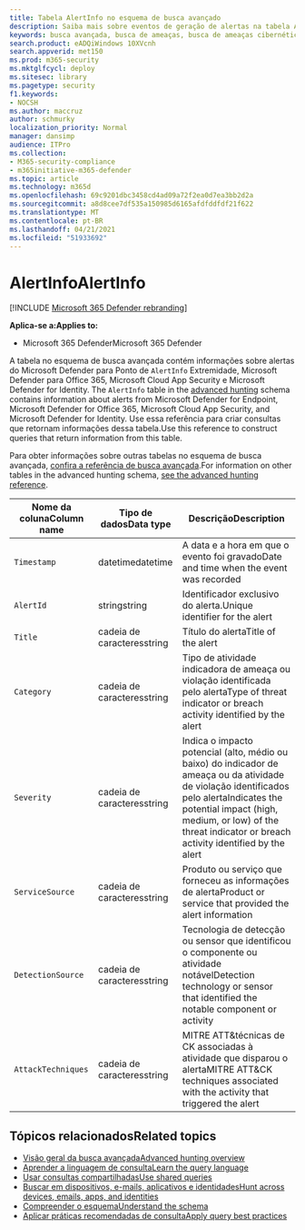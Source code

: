 ```yaml
---
title: Tabela AlertInfo no esquema de busca avançado
description: Saiba mais sobre eventos de geração de alertas na tabela AlertInfo do esquema de busca avançado
keywords: busca avançada, busca de ameaças, busca de ameaças cibernéticas, Microsoft 365 Defender, microsoft 365, m365, pesquisa, consulta, telemetria, referência de esquema, kusto, tabela, coluna, tipo de dados, descrição, AlertInfo, alerta, gravidade, categoria, MITRE, ATT&CK, Microsoft Defender para Endpoint, Microsoft Defender para Office 365, Microsoft Cloud App Security, MCAS e Microsoft Defender for Identity
search.product: eADQiWindows 10XVcnh
search.appverid: met150
ms.prod: m365-security
ms.mktglfcycl: deploy
ms.sitesec: library
ms.pagetype: security
f1.keywords:
- NOCSH
ms.author: maccruz
author: schmurky
localization_priority: Normal
manager: dansimp
audience: ITPro
ms.collection:
- M365-security-compliance
- m365initiative-m365-defender
ms.topic: article
ms.technology: m365d
ms.openlocfilehash: 69c9201dbc3458cd4ad09a72f2ea0d7ea3bb2d2a
ms.sourcegitcommit: a8d8cee7df535a150985d6165afdfddfdf21f622
ms.translationtype: MT
ms.contentlocale: pt-BR
ms.lasthandoff: 04/21/2021
ms.locfileid: "51933692"
---
```

# <a name="alertinfo"></a><span data-ttu-id="dbb2d-104">AlertInfo</span><span class="sxs-lookup"><span data-stu-id="dbb2d-104">AlertInfo</span></span>

[!INCLUDE [Microsoft 365 Defender rebranding](../includes/microsoft-defender.md)]


<span data-ttu-id="dbb2d-105">**Aplica-se a:**</span><span class="sxs-lookup"><span data-stu-id="dbb2d-105">**Applies to:**</span></span>
- <span data-ttu-id="dbb2d-106">Microsoft 365 Defender</span><span class="sxs-lookup"><span data-stu-id="dbb2d-106">Microsoft 365 Defender</span></span>



<span data-ttu-id="dbb2d-107">A tabela no esquema de busca avançada contém informações sobre alertas do Microsoft Defender para Ponto de `AlertInfo` Extremidade, Microsoft Defender para Office 365, Microsoft Cloud App Security e Microsoft Defender for Identity. [](advanced-hunting-overview.md)</span><span class="sxs-lookup"><span data-stu-id="dbb2d-107">The `AlertInfo` table in the [advanced hunting](advanced-hunting-overview.md) schema contains information about alerts from Microsoft  Defender for Endpoint, Microsoft Defender for Office 365, Microsoft Cloud App Security, and Microsoft Defender for Identity.</span></span> <span data-ttu-id="dbb2d-108">Use essa referência para criar consultas que retornam informações dessa tabela.</span><span class="sxs-lookup"><span data-stu-id="dbb2d-108">Use this reference to construct queries that return information from this table.</span></span>

<span data-ttu-id="dbb2d-109">Para obter informações sobre outras tabelas no esquema de busca avançada, [confira a referência de busca avançada](advanced-hunting-schema-tables.md).</span><span class="sxs-lookup"><span data-stu-id="dbb2d-109">For information on other tables in the advanced hunting schema, [see the advanced hunting reference](advanced-hunting-schema-tables.md).</span></span>

| <span data-ttu-id="dbb2d-110">Nome da coluna</span><span class="sxs-lookup"><span data-stu-id="dbb2d-110">Column name</span></span> | <span data-ttu-id="dbb2d-111">Tipo de dados</span><span class="sxs-lookup"><span data-stu-id="dbb2d-111">Data type</span></span> | <span data-ttu-id="dbb2d-112">Descrição</span><span class="sxs-lookup"><span data-stu-id="dbb2d-112">Description</span></span> |
|-------------|-----------|-------------|
| `Timestamp` | <span data-ttu-id="dbb2d-113">datetime</span><span class="sxs-lookup"><span data-stu-id="dbb2d-113">datetime</span></span> | <span data-ttu-id="dbb2d-114">A data e a hora em que o evento foi gravado</span><span class="sxs-lookup"><span data-stu-id="dbb2d-114">Date and time when the event was recorded</span></span> |
| `AlertId` | <span data-ttu-id="dbb2d-115">string</span><span class="sxs-lookup"><span data-stu-id="dbb2d-115">string</span></span> | <span data-ttu-id="dbb2d-116">Identificador exclusivo do alerta.</span><span class="sxs-lookup"><span data-stu-id="dbb2d-116">Unique identifier for the alert</span></span> |
| `Title` | <span data-ttu-id="dbb2d-117">cadeia de caracteres</span><span class="sxs-lookup"><span data-stu-id="dbb2d-117">string</span></span> | <span data-ttu-id="dbb2d-118">Título do alerta</span><span class="sxs-lookup"><span data-stu-id="dbb2d-118">Title of the alert</span></span> |
| `Category` | <span data-ttu-id="dbb2d-119">cadeia de caracteres</span><span class="sxs-lookup"><span data-stu-id="dbb2d-119">string</span></span> | <span data-ttu-id="dbb2d-120">Tipo de atividade indicadora de ameaça ou violação identificada pelo alerta</span><span class="sxs-lookup"><span data-stu-id="dbb2d-120">Type of threat indicator or breach activity identified by the alert</span></span> |
| `Severity` | <span data-ttu-id="dbb2d-121">cadeia de caracteres</span><span class="sxs-lookup"><span data-stu-id="dbb2d-121">string</span></span> | <span data-ttu-id="dbb2d-122">Indica o impacto potencial (alto, médio ou baixo) do indicador de ameaça ou da atividade de violação identificados pelo alerta</span><span class="sxs-lookup"><span data-stu-id="dbb2d-122">Indicates the potential impact (high, medium, or low) of the threat indicator or breach activity identified by the alert</span></span> |
| `ServiceSource` | <span data-ttu-id="dbb2d-123">cadeia de caracteres</span><span class="sxs-lookup"><span data-stu-id="dbb2d-123">string</span></span> | <span data-ttu-id="dbb2d-124">Produto ou serviço que forneceu as informações de alerta</span><span class="sxs-lookup"><span data-stu-id="dbb2d-124">Product or service that provided the alert information</span></span> |
| `DetectionSource` | <span data-ttu-id="dbb2d-125">cadeia de caracteres</span><span class="sxs-lookup"><span data-stu-id="dbb2d-125">string</span></span> | <span data-ttu-id="dbb2d-126">Tecnologia de detecção ou sensor que identificou o componente ou atividade notável</span><span class="sxs-lookup"><span data-stu-id="dbb2d-126">Detection technology or sensor that identified the notable component or activity</span></span> |
| `AttackTechniques` | <span data-ttu-id="dbb2d-127">cadeia de caracteres</span><span class="sxs-lookup"><span data-stu-id="dbb2d-127">string</span></span> | <span data-ttu-id="dbb2d-128">MITRE ATT&técnicas de CK associadas à atividade que disparou o alerta</span><span class="sxs-lookup"><span data-stu-id="dbb2d-128">MITRE ATT&CK techniques associated with the activity that triggered the alert</span></span> |

## <a name="related-topics"></a><span data-ttu-id="dbb2d-129">Tópicos relacionados</span><span class="sxs-lookup"><span data-stu-id="dbb2d-129">Related topics</span></span>
- [<span data-ttu-id="dbb2d-130">Visão geral da busca avançada</span><span class="sxs-lookup"><span data-stu-id="dbb2d-130">Advanced hunting overview</span></span>](advanced-hunting-overview.md)
- [<span data-ttu-id="dbb2d-131">Aprender a linguagem de consulta</span><span class="sxs-lookup"><span data-stu-id="dbb2d-131">Learn the query language</span></span>](advanced-hunting-query-language.md)
- [<span data-ttu-id="dbb2d-132">Usar consultas compartilhadas</span><span class="sxs-lookup"><span data-stu-id="dbb2d-132">Use shared queries</span></span>](advanced-hunting-shared-queries.md)
- [<span data-ttu-id="dbb2d-133">Buscar em dispositivos, e-mails, aplicativos e identidades</span><span class="sxs-lookup"><span data-stu-id="dbb2d-133">Hunt across devices, emails, apps, and identities</span></span>](advanced-hunting-query-emails-devices.md)
- [<span data-ttu-id="dbb2d-134">Compreender o esquema</span><span class="sxs-lookup"><span data-stu-id="dbb2d-134">Understand the schema</span></span>](advanced-hunting-schema-tables.md)
- [<span data-ttu-id="dbb2d-135">Aplicar práticas recomendadas de consulta</span><span class="sxs-lookup"><span data-stu-id="dbb2d-135">Apply query best practices</span></span>](advanced-hunting-best-practices.md)

